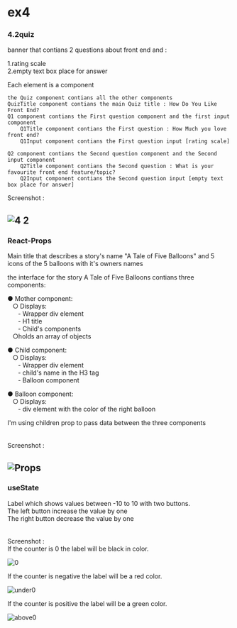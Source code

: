 # ex4
<h3>4.2quiz</h3>

banner that contians 2 questions about front end and : 

1.rating scale <br/>
2.empty text box place for answer

Each element is a component<br/>

  
    the Quiz component contians all the other components
    QuizTitle component contians the main Quiz title : How Do You Like Front End?
    Q1 component contians the First question component and the first input component 
        Q1Title component contians the First question : How Much you love front end?
        Q1Input component contians the First question input [rating scale]
        
    Q2 component contians the Second question component and the Second input component
        Q2Title component contians the Second question : What is your favourite front end feature/topic?
        Q2Input component contians the Second question input [empty text box place for answer]   
        
 Screenshot :
 
![4 2](https://user-images.githubusercontent.com/127447852/229296718-8c3cad43-454e-4e05-a3a8-74924486c0bf.png)    
-----------------------------------------------------------
<h3>React-Props</h3>
Main title that describes a story's name "A Tale of Five Balloons" and 5 icons of the 5 balloons with it's owners names<br/>

the interface for the story A Tale of Five Balloons contians three components: <br/>

<p>● Mother component:<br/>&nbsp&nbsp&nbsp;○ Displays:
<br/>&nbsp&nbsp&nbsp&nbsp&nbsp - Wrapper div element 
<br/>&nbsp&nbsp&nbsp&nbsp&nbsp  - H1 title 
<br/>&nbsp&nbsp&nbsp&nbsp&nbsp  - Child's components
<br/>&nbsp&nbsp&nbsp○holds an array of objects  </p>

<p>● Child component:<br/>&nbsp&nbsp&nbsp;○ Displays:
<br/>&nbsp&nbsp&nbsp&nbsp&nbsp - Wrapper div element
<br/>&nbsp&nbsp&nbsp&nbsp&nbsp - child's name in the H3 tag 
<br/>&nbsp&nbsp&nbsp&nbsp&nbsp - Balloon component </p>

<p>● Balloon component:<br/>&nbsp&nbsp&nbsp;○ Displays:
<br/>&nbsp&nbsp&nbsp&nbsp&nbsp - div element with the color of the right balloon </p>
I'm using children prop to pass data between the three components

<br/>
<br/>
<br/>
Screenshot :
 
![Props](https://user-images.githubusercontent.com/127447852/229301117-64434a45-9e72-4419-9a00-cc9c7b0dca0f.png)
-----------------------------------------------------------
<h3>useState</h3>
Label which shows values between -10 to 10 with two buttons.<br/>
The left button increase the value by one <br/>
The right button decrease the value by one <br/>


<br/>
<br/>
Screenshot :
<br/>
If the counter is 0 the label will be black in color.

![0](https://user-images.githubusercontent.com/127447852/229302877-0bdbbd13-a1ef-4a85-adf0-da28220b4a97.png)


If the counter is negative the label will be a red color.

![under0](https://user-images.githubusercontent.com/127447852/229302880-dac1ac67-d1db-40fb-bc03-5f8bb44d58a5.png)


If the counter is positive the label will be a green color.

![above0](https://user-images.githubusercontent.com/127447852/229302878-879c2f8a-0002-4d5b-a645-a5a43893be9d.png)

